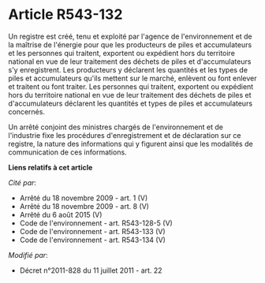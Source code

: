 # Article R543-132

Un registre est créé, tenu et exploité par l'agence de l'environnement et de la maîtrise de l'énergie pour que les
producteurs de piles et accumulateurs et les personnes qui traitent, exportent ou expédient hors du territoire national en
vue de leur traitement des   déchets de piles et d'accumulateurs s'y enregistrent. Les producteurs y déclarent les quantités
et les types de piles et accumulateurs qu'ils mettent sur le marché, enlèvent ou font enlever et traitent ou font traiter.
Les personnes qui traitent, exportent ou expédient hors du territoire national en vue de leur traitement des   déchets de
piles et d'accumulateurs déclarent les quantités et types de piles et accumulateurs concernés. 

Un arrêté conjoint des ministres chargés de l'environnement et de l'industrie fixe les procédures d'enregistrement et de
déclaration sur ce registre, la nature des informations qui y figurent ainsi que les modalités de communication de ces
informations.

**Liens relatifs à cet article**

_Cité par_:

  - Arrêté du 18 novembre 2009 - art. 1 (V)
  - Arrêté du 18 novembre 2009 - art. 8 (V)
  - Arrêté du 6 août 2015 (V)
  - Code de l'environnement - art. R543-128-5 (V)
  - Code de l'environnement - art. R543-133 (V)
  - Code de l'environnement - art. R543-134 (V)

_Modifié par_:

  - Décret n°2011-828 du 11 juillet 2011 - art. 22
